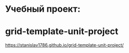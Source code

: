 # Учебный проект:
# grid-template-unit-project
https://stanislav1786.github.io/grid-template-unit-project/
 
